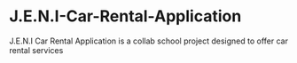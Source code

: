 # J.E.N.I-Car-Rental-Application
J.E.N.I Car Rental Application is a collab school project designed to offer car rental services

